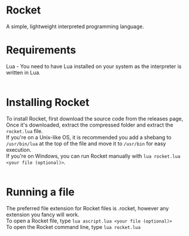 # Rocket
A simple, lightweight interpreted programming language.<br>
# Requirements<br>
Lua - You need to have Lua installed on your system as the interpreter is written in Lua.<br><br>
# Installing Rocket<br>
To install Rocket, first download the source code from the releases page,<br>
Once it's downloaded, extract the compressed folder and extract the `rocket.lua` file.<br>
If you're on a Unix-like OS, it is recommended you add a shebang to `/usr/bin/lua` at the top of the file and move it to `/usr/bin` for easy execution.<br>
If you're on Windows, you can run Rocket manually with `lua rocket.lua <your file (optional)>`.<br><br>
# Running a file<br>
The preferred file extension for Rocket files is .rocket, however any extension you fancy will work.<br>
To open a Rocket file, type `lua ascript.lua <your file (optional)>`<br>
To open the Rocket command line, type `lua rocket.lua`<br>

